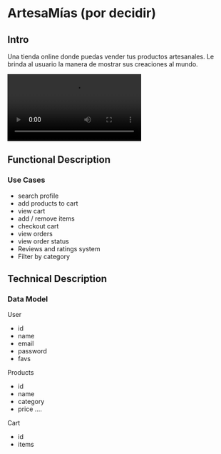 # ArtesaMías (por decidir)

## Intro
Una tienda online donde puedas vender tus productos artesanales. Le brinda al usuario la manera de mostrar sus creaciones al mundo.

![](https://media0.giphy.com/media/sskl6JGfWn0aTiKEnZ/giphy360p.mp4?cid=ecf05e47bhk4qd9ee1o083bnici6j7e5ic38tagxegywyt4o&ep=v1_videos_search&rid=giphy360p.mp4&ct=v)

## Functional Description

### Use Cases

- search profile
- add products to cart
- view cart
- add / remove items
- checkout cart
- view orders
- view order status
- Reviews and ratings system
- Filter by category

## Technical Description

### Data Model

User
- id
- name
- email
- password
- favs

Products
- id
- name
- category
- price
....

Cart
- id
- items
